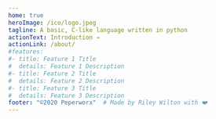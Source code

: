 ```yaml
---
home: true
heroImage: /ico/logo.jpeg
tagline: A basic, C-like language written in python
actionText: Introduction →
actionLink: /about/
#features:
#- title: Feature 1 Title
#  details: Feature 1 Description
#- title: Feature 2 Title
#  details: Feature 2 Description
#- title: Feature 3 Title
#  details: Feature 3 Description
footer: "©2020 Peperworx"  # Made by Riley Wilton with ❤️
---
```

